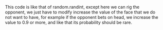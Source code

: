 This code is like that of random.randint, except here we can rig the opponent, we just have to modify increase the value of the face that we do not want to have, for example if the opponent bets on head, we increase the value to 0.9 or more, and like that its probability should be rare.
